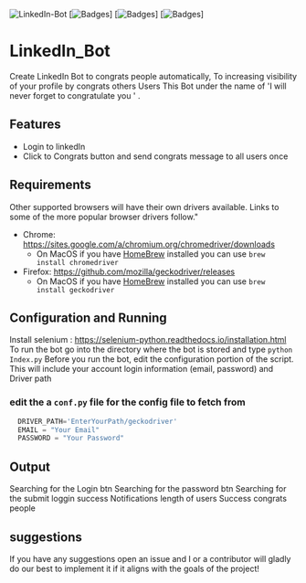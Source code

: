 ![LinkedIn-Bot](https://i.imgur.com/od6HpD8.png)
[![Badges](https://img.shields.io/badge/language-Python-blue.svg)]
[![Badges](https://img.shields.io/badge/license-GPL-lightgreen.svg)]
[![Badges](https://img.shields.io/badge/version-2.1-lightgrey.svg)]
# LinkedIn_Bot
Create LinkedIn Bot to congrats people automatically,
To increasing visibility of your profile by congrats others Users 
This Bot under the name of 'I will never forget to congratulate you ' .

## Features
* Login to linkedIn
* Click to Congrats button and send congrats message to all users once

## Requirements
Other supported browsers will have their own drivers available. Links to some of the more popular browser drivers follow."
* Chrome:	https://sites.google.com/a/chromium.org/chromedriver/downloads
	* On MacOS if you have [HomeBrew](https://brew.sh) installed you can use `brew install chromedriver`
* Firefox:	https://github.com/mozilla/geckodriver/releases
	* On MacOS if you have [HomeBrew](https://brew.sh) installed you can use `brew install geckodriver`

## Configuration and Running
Install selenium : https://selenium-python.readthedocs.io/installation.html
To run the bot go into the directory where the bot is stored and type `python Index.py`
Before you run the bot, edit the configuration portion of the script. This will include your account login information (email, password) and Driver path

### edit the a `conf.py` file for the config file to fetch from
```python
  DRIVER_PATH='EnterYourPath/geckodriver'
  EMAIL = "Your Email"
  PASSWORD = "Your Password"
```
## Output
Searching for the Login btn
Searching for the password btn
Searching for the submit
loggin success
Notifications
length of users
Success congrats people

## suggestions
If you have any suggestions open an issue and I or a contributor will gladly do our best to implement it if it aligns with the goals of the project!

